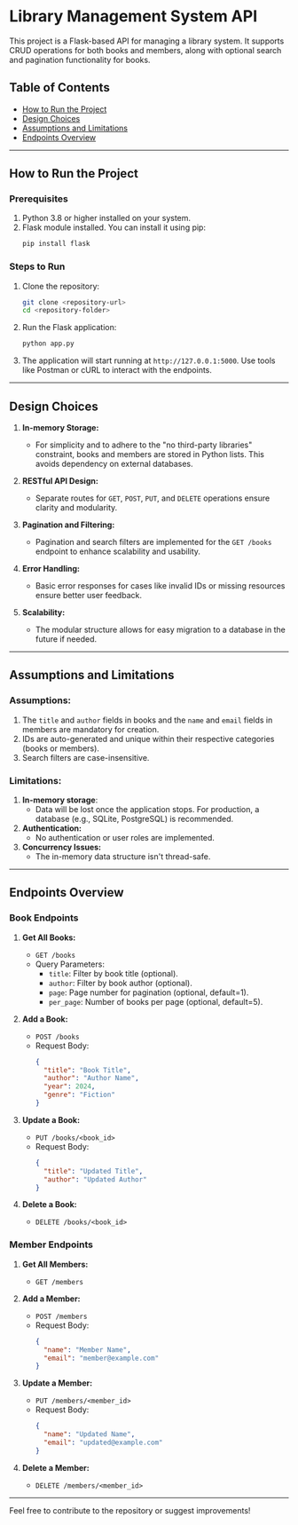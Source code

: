 # Library Management System API

This project is a Flask-based API for managing a library system. It supports CRUD operations for both books and members, along with optional search and pagination functionality for books.

## Table of Contents
- [How to Run the Project](#how-to-run-the-project)
- [Design Choices](#design-choices)
- [Assumptions and Limitations](#assumptions-and-limitations)
- [Endpoints Overview](#endpoints-overview)

---

## How to Run the Project

### Prerequisites
1. Python 3.8 or higher installed on your system.
2. Flask module installed. You can install it using pip:
   ```bash
   pip install flask
   ```

### Steps to Run
1. Clone the repository:
   ```bash
   git clone <repository-url>
   cd <repository-folder>
   ```

2. Run the Flask application:
   ```bash
   python app.py
   ```

3. The application will start running at `http://127.0.0.1:5000`. Use tools like Postman or cURL to interact with the endpoints.

---

## Design Choices

1. **In-memory Storage:**
   - For simplicity and to adhere to the "no third-party libraries" constraint, books and members are stored in Python lists. This avoids dependency on external databases.

2. **RESTful API Design:**
   - Separate routes for `GET`, `POST`, `PUT`, and `DELETE` operations ensure clarity and modularity.

3. **Pagination and Filtering:**
   - Pagination and search filters are implemented for the `GET /books` endpoint to enhance scalability and usability.

4. **Error Handling:**
   - Basic error responses for cases like invalid IDs or missing resources ensure better user feedback.

5. **Scalability:**
   - The modular structure allows for easy migration to a database in the future if needed.

---

## Assumptions and Limitations

### Assumptions:
1. The `title` and `author` fields in books and the `name` and `email` fields in members are mandatory for creation.
2. IDs are auto-generated and unique within their respective categories (books or members).
3. Search filters are case-insensitive.

### Limitations:
1. **In-memory storage**:
   - Data will be lost once the application stops. For production, a database (e.g., SQLite, PostgreSQL) is recommended.
2. **Authentication:**
   - No authentication or user roles are implemented.
3. **Concurrency Issues:**
   - The in-memory data structure isn't thread-safe.

---

## Endpoints Overview

### Book Endpoints
1. **Get All Books:**
   - `GET /books`
   - Query Parameters:
     - `title`: Filter by book title (optional).
     - `author`: Filter by book author (optional).
     - `page`: Page number for pagination (optional, default=1).
     - `per_page`: Number of books per page (optional, default=5).

2. **Add a Book:**
   - `POST /books`
   - Request Body:
     ```json
     {
       "title": "Book Title",
       "author": "Author Name",
       "year": 2024,
       "genre": "Fiction"
     }
     ```

3. **Update a Book:**
   - `PUT /books/<book_id>`
   - Request Body:
     ```json
     {
       "title": "Updated Title",
       "author": "Updated Author"
     }
     ```

4. **Delete a Book:**
   - `DELETE /books/<book_id>`

### Member Endpoints
1. **Get All Members:**
   - `GET /members`

2. **Add a Member:**
   - `POST /members`
   - Request Body:
     ```json
     {
       "name": "Member Name",
       "email": "member@example.com"
     }
     ```

3. **Update a Member:**
   - `PUT /members/<member_id>`
   - Request Body:
     ```json
     {
       "name": "Updated Name",
       "email": "updated@example.com"
     }
     ```

4. **Delete a Member:**
   - `DELETE /members/<member_id>`

---

Feel free to contribute to the repository or suggest improvements!

